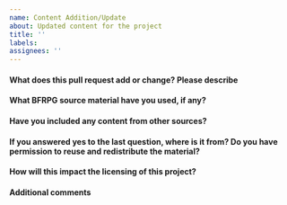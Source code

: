 ```yaml
---
name: Content Addition/Update
about: Updated content for the project
title: ''
labels:
assignees: ''
---
```

#### What does this pull request add or change? Please describe

#### What BFRPG source material have you used, if any?

#### Have you included any content from other sources?

#### If you answered yes to the last question, where is it from? Do you have permission to reuse and redistribute the material?

#### How will this impact the licensing of this project?

#### Additional comments
